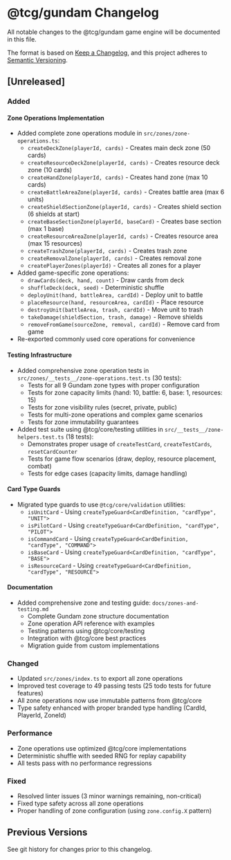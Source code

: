 # @tcg/gundam Changelog

All notable changes to the @tcg/gundam game engine will be documented in this file.

The format is based on [Keep a Changelog](https://keepachangelog.com/en/1.0.0/),
and this project adheres to [Semantic Versioning](https://semver.org/spec/v2.0.0.html).

## [Unreleased]

### Added

#### Zone Operations Implementation
- Added complete zone operations module in `src/zones/zone-operations.ts`:
  - `createDeckZone(playerId, cards)` - Creates main deck zone (50 cards)
  - `createResourceDeckZone(playerId, cards)` - Creates resource deck zone (10 cards)
  - `createHandZone(playerId, cards)` - Creates hand zone (max 10 cards)
  - `createBattleAreaZone(playerId, cards)` - Creates battle area (max 6 units)
  - `createShieldSectionZone(playerId, cards)` - Creates shield section (6 shields at start)
  - `createBaseSectionZone(playerId, baseCard)` - Creates base section (max 1 base)
  - `createResourceAreaZone(playerId, cards)` - Creates resource area (max 15 resources)
  - `createTrashZone(playerId, cards)` - Creates trash zone
  - `createRemovalZone(playerId, cards)` - Creates removal zone
  - `createPlayerZones(playerId)` - Creates all zones for a player
- Added game-specific zone operations:
  - `drawCards(deck, hand, count)` - Draw cards from deck
  - `shuffleDeck(deck, seed)` - Deterministic shuffle
  - `deployUnit(hand, battleArea, cardId)` - Deploy unit to battle
  - `placeResource(hand, resourceArea, cardId)` - Place resource
  - `destroyUnit(battleArea, trash, cardId)` - Move unit to trash
  - `takeDamage(shieldSection, trash, damage)` - Remove shields
  - `removeFromGame(sourceZone, removal, cardId)` - Remove card from game
- Re-exported commonly used core operations for convenience

#### Testing Infrastructure
- Added comprehensive zone operation tests in `src/zones/__tests__/zone-operations.test.ts` (30 tests):
  - Tests for all 9 Gundam zone types with proper configuration
  - Tests for zone capacity limits (hand: 10, battle: 6, base: 1, resources: 15)
  - Tests for zone visibility rules (secret, private, public)
  - Tests for multi-zone operations and complex game scenarios
  - Tests for zone immutability guarantees
- Added test suite using @tcg/core/testing utilities in `src/__tests__/zone-helpers.test.ts` (18 tests):
  - Demonstrates proper usage of `createTestCard`, `createTestCards`, `resetCardCounter`
  - Tests for game flow scenarios (draw, deploy, resource placement, combat)
  - Tests for edge cases (capacity limits, damage handling)

#### Card Type Guards
- Migrated type guards to use `@tcg/core/validation` utilities:
  - `isUnitCard` - Using `createTypeGuard<CardDefinition, "cardType", "UNIT">`
  - `isPilotCard` - Using `createTypeGuard<CardDefinition, "cardType", "PILOT">`
  - `isCommandCard` - Using `createTypeGuard<CardDefinition, "cardType", "COMMAND">`
  - `isBaseCard` - Using `createTypeGuard<CardDefinition, "cardType", "BASE">`
  - `isResourceCard` - Using `createTypeGuard<CardDefinition, "cardType", "RESOURCE">`

#### Documentation
- Added comprehensive zone and testing guide: `docs/zones-and-testing.md`
  - Complete Gundam zone structure documentation
  - Zone operation API reference with examples
  - Testing patterns using @tcg/core/testing
  - Integration with @tcg/core best practices
  - Migration guide from custom implementations

### Changed
- Updated `src/zones/index.ts` to export all zone operations
- Improved test coverage to 49 passing tests (25 todo tests for future features)
- All zone operations now use immutable patterns from @tcg/core
- Type safety enhanced with proper branded type handling (CardId, PlayerId, ZoneId)

### Performance
- Zone operations use optimized @tcg/core implementations
- Deterministic shuffle with seeded RNG for replay capability
- All tests pass with no performance regressions

### Fixed
- Resolved linter issues (3 minor warnings remaining, non-critical)
- Fixed type safety across all zone operations
- Proper handling of zone configuration (using `zone.config.X` pattern)

## Previous Versions

See git history for changes prior to this changelog.
